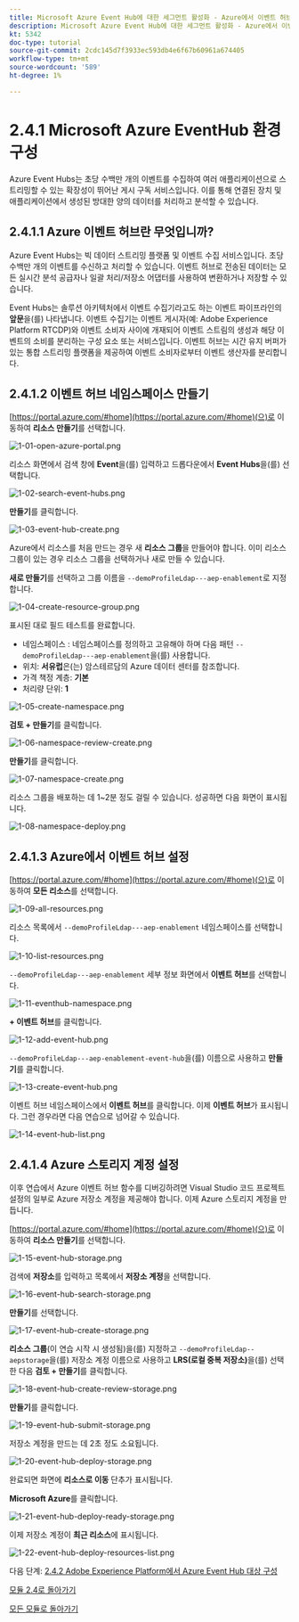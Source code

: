 ```yaml
---
title: Microsoft Azure Event Hub에 대한 세그먼트 활성화 - Azure에서 이벤트 허브 설정
description: Microsoft Azure Event Hub에 대한 세그먼트 활성화 - Azure에서 이벤트 허브 설정
kt: 5342
doc-type: tutorial
source-git-commit: 2cdc145d7f3933ec593db4e6f67b60961a674405
workflow-type: tm+mt
source-wordcount: '589'
ht-degree: 1%

---
```


# 2.4.1 Microsoft Azure EventHub 환경 구성

Azure Event Hubs는 초당 수백만 개의 이벤트를 수집하여 여러 애플리케이션으로 스트리밍할 수 있는 확장성이 뛰어난 게시 구독 서비스입니다. 이를 통해 연결된 장치 및 애플리케이션에서 생성된 방대한 양의 데이터를 처리하고 분석할 수 있습니다.

## 2.4.1.1 Azure 이벤트 허브란 무엇입니까?

Azure Event Hubs는 빅 데이터 스트리밍 플랫폼 및 이벤트 수집 서비스입니다. 초당 수백만 개의 이벤트를 수신하고 처리할 수 있습니다. 이벤트 허브로 전송된 데이터는 모든 실시간 분석 공급자나 일괄 처리/저장소 어댑터를 사용하여 변환하거나 저장할 수 있습니다.

Event Hubs는 솔루션 아키텍처에서 이벤트 수집기라고도 하는 이벤트 파이프라인의 **앞문**&#x200B;을(를) 나타냅니다. 이벤트 수집기는 이벤트 게시자(예: Adobe Experience Platform RTCDP)와 이벤트 소비자 사이에 개재되어 이벤트 스트림의 생성과 해당 이벤트의 소비를 분리하는 구성 요소 또는 서비스입니다. 이벤트 허브는 시간 유지 버퍼가 있는 통합 스트리밍 플랫폼을 제공하여 이벤트 소비자로부터 이벤트 생산자를 분리합니다.

## 2.4.1.2 이벤트 허브 네임스페이스 만들기

[https://portal.azure.com/#home](https://portal.azure.com/#home)(으)로 이동하여 **리소스 만들기**&#x200B;를 선택합니다.

![1-01-open-azure-portal.png](./images/1-01-open-azure-portal.png)

리소스 화면에서 검색 창에 **Event**&#x200B;을(를) 입력하고 드롭다운에서 **Event Hubs**&#x200B;을(를) 선택합니다.

![1-02-search-event-hubs.png](./images/1-02-search-event-hubs.png)

**만들기**&#x200B;를 클릭합니다.

![1-03-event-hub-create.png](./images/1-03-event-hub-create.png)

Azure에서 리소스를 처음 만드는 경우 새 **리소스 그룹**&#x200B;을 만들어야 합니다. 이미 리소스 그룹이 있는 경우 리소스 그룹을 선택하거나 새로 만들 수 있습니다.

**새로 만들기**&#x200B;를 선택하고 그룹 이름을 `--demoProfileLdap---aep-enablement`로 지정합니다.

![1-04-create-resource-group.png](./images/1-04-create-resource-group.png)

표시된 대로 필드 테스트를 완료합니다.

- 네임스페이스 : 네임스페이스를 정의하고 고유해야 하며 다음 패턴 `--demoProfileLdap---aep-enablement`을(를) 사용합니다.
- 위치: **서유럽**&#x200B;은(는) 암스테르담의 Azure 데이터 센터를 참조합니다.
- 가격 책정 계층: **기본**
- 처리량 단위: **1**

![1-05-create-namespace.png](./images/1-05-create-namespace.png)

**검토 + 만들기**&#x200B;를 클릭합니다.

![1-06-namespace-review-create.png](./images/1-06-namespace-review-create.png)

**만들기**&#x200B;를 클릭합니다.

![1-07-namespace-create.png](./images/1-07-namespace-create.png)

리소스 그룹을 배포하는 데 1~2분 정도 걸릴 수 있습니다. 성공하면 다음 화면이 표시됩니다.

![1-08-namespace-deploy.png](./images/1-08-namespace-deploy.png)

## 2.4.1.3 Azure에서 이벤트 허브 설정

[https://portal.azure.com/#home](https://portal.azure.com/#home)(으)로 이동하여 **모든 리소스**&#x200B;를 선택합니다.

![1-09-all-resources.png](./images/1-09-all-resources.png)

리소스 목록에서 `--demoProfileLdap---aep-enablement` 네임스페이스를 선택합니다.

![1-10-list-resources.png](./images/1-10-list-resources.png)

`--demoProfileLdap---aep-enablement` 세부 정보 화면에서 **이벤트 허브**&#x200B;를 선택합니다.

![1-11-eventhub-namespace.png](./images/1-11-eventhub-namespace.png)

**+ 이벤트 허브**&#x200B;를 클릭합니다.

![1-12-add-event-hub.png](./images/1-12-add-event-hub.png)

`--demoProfileLdap---aep-enablement-event-hub`을(를) 이름으로 사용하고 **만들기**&#x200B;를 클릭합니다.

![1-13-create-event-hub.png](./images/1-13-create-event-hub.png)

이벤트 허브 네임스페이스에서 **이벤트 허브**&#x200B;를 클릭합니다. 이제 **이벤트 허브**&#x200B;가 표시됩니다. 그런 경우라면 다음 연습으로 넘어갈 수 있습니다.

![1-14-event-hub-list.png](./images/1-14-event-hub-list.png)

## 2.4.1.4 Azure 스토리지 계정 설정

이후 연습에서 Azure 이벤트 허브 함수를 디버깅하려면 Visual Studio 코드 프로젝트 설정의 일부로 Azure 저장소 계정을 제공해야 합니다. 이제 Azure 스토리지 계정을 만듭니다.

[https://portal.azure.com/#home](https://portal.azure.com/#home)(으)로 이동하여 **리소스 만들기**&#x200B;를 선택합니다.

![1-15-event-hub-storage.png](./images/1-15-event-hub-storage.png)

검색에 **저장소**&#x200B;를 입력하고 목록에서 **저장소 계정**&#x200B;을 선택합니다.

![1-16-event-hub-search-storage.png](./images/1-16-event-hub-search-storage.png)

**만들기**&#x200B;를 선택합니다.

![1-17-event-hub-create-storage.png](./images/1-17-event-hub-create-storage.png)

**리소스 그룹**(이 연습 시작 시 생성됨)을(를) 지정하고 `--demoProfileLdap--aepstorage`을(를) 저장소 계정 이름으로 사용하고 **LRS(로컬 중복 저장소)**&#x200B;을(를) 선택한 다음 **검토 + 만들기**&#x200B;를 클릭합니다.

![1-18-event-hub-create-review-storage.png](./images/1-18-event-hub-create-review-storage.png)

**만들기**&#x200B;를 클릭합니다.

![1-19-event-hub-submit-storage.png](./images/1-19-event-hub-submit-storage.png)

저장소 계정을 만드는 데 2초 정도 소요됩니다.

![1-20-event-hub-deploy-storage.png](./images/1-20-event-hub-deploy-storage.png)

완료되면 화면에 **리소스로 이동** 단추가 표시됩니다.

**Microsoft Azure**&#x200B;를 클릭합니다.

![1-21-event-hub-deploy-ready-storage.png](./images/1-21-event-hub-deploy-ready-storage.png)

이제 저장소 계정이 **최근 리소스**&#x200B;에 표시됩니다.

![1-22-event-hub-deploy-resources-list.png](./images/1-22-event-hub-deploy-resources-list.png)

다음 단계: [2.4.2 Adobe Experience Platform에서 Azure Event Hub 대상 구성](./ex2.md)

[모듈 2.4로 돌아가기](./segment-activation-microsoft-azure-eventhub.md)

[모든 모듈로 돌아가기](./../../../overview.md)
